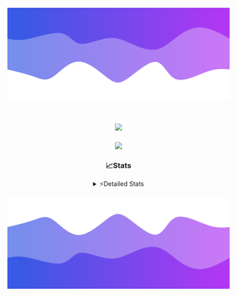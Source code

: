 ![Header](./header.png)
<div align="center">

<h1 align="center">
  <a href="https://git.io/typing-svg">
    <img src="https://readme-typing-svg.herokuapp.com/?lines=Hello,+There!+%F0%9F%91%8B;This+is+chicho.;Owner+on+Ocean;&center=true&size=25">
  </a>
</h1>
  
<p align="center">
  <img src="https://lanyard.cnrad.dev/api/852683595378196480" />
</p>

### 📈Stats
<details>
    <summary> ⚡Detailed Stats</summary>
    <br/>

<!--START_SECTION:waka-->
![Code Time](http://img.shields.io/badge/Code%20Time-991%20hrs%2029%20mins-blue)

![Profile Views](http://img.shields.io/badge/Profile%20Views-0-blue)

**🐱 My GitHub Data** 

> 📦 188.2 kB Used in GitHub's Storage 
 > 
> 🏆 0 Contributions in the Year 2025
 > 
> 🚫 Not Opted to Hire
 > 
> 📜 15 Public Repositories 
 > 
> 🔑 13 Private Repositories 
 > 
**I'm a Night 🦉** 

```text
🌞 Morning                24 commits          █░░░░░░░░░░░░░░░░░░░░░░░░   04.59 % 
🌆 Daytime                72 commits          ███░░░░░░░░░░░░░░░░░░░░░░   13.77 % 
🌃 Evening                235 commits         ███████████░░░░░░░░░░░░░░   44.93 % 
🌙 Night                  192 commits         █████████░░░░░░░░░░░░░░░░   36.71 % 
```
📅 **I'm Most Productive on Friday** 

```text
Monday                   28 commits          █░░░░░░░░░░░░░░░░░░░░░░░░   05.35 % 
Tuesday                  114 commits         █████░░░░░░░░░░░░░░░░░░░░   21.80 % 
Wednesday                83 commits          ████░░░░░░░░░░░░░░░░░░░░░   15.87 % 
Thursday                 67 commits          ███░░░░░░░░░░░░░░░░░░░░░░   12.81 % 
Friday                   125 commits         ██████░░░░░░░░░░░░░░░░░░░   23.90 % 
Saturday                 59 commits          ███░░░░░░░░░░░░░░░░░░░░░░   11.28 % 
Sunday                   47 commits          ██░░░░░░░░░░░░░░░░░░░░░░░   08.99 % 
```


📊 **This Week I Spent My Time On** 

```text
🕑︎ Time Zone: America/Argentina/Buenos_Aires

💬 Programming Languages: 
TypeScript               51 hrs 2 mins       ████████████████████████░   94.51 % 
JSON                     57 mins             ░░░░░░░░░░░░░░░░░░░░░░░░░   01.77 % 
Other                    29 mins             ░░░░░░░░░░░░░░░░░░░░░░░░░   00.90 % 
Python                   22 mins             ░░░░░░░░░░░░░░░░░░░░░░░░░   00.69 % 
JavaScript               20 mins             ░░░░░░░░░░░░░░░░░░░░░░░░░   00.62 % 

🔥 Editors: 
Cursor                   54 hrs              █████████████████████████   100.00 % 

🐱‍💻 Projects: 
ocean-backend            50 hrs 6 mins       ███████████████████████░░   92.78 % 
backend-ocean            2 hrs 2 mins        █░░░░░░░░░░░░░░░░░░░░░░░░   03.77 % 
Proyecto                 48 mins             ░░░░░░░░░░░░░░░░░░░░░░░░░   01.48 % 
frontend-ocean           28 mins             ░░░░░░░░░░░░░░░░░░░░░░░░░   00.87 % 
Unknown Project          18 mins             ░░░░░░░░░░░░░░░░░░░░░░░░░   00.56 % 

💻 Operating System: 
Windows                  54 hrs              █████████████████████████   100.00 % 
```

**I Mostly Code in JavaScript** 

```text
JavaScript               8 repos             ██████░░░░░░░░░░░░░░░░░░░   24.24 % 
HTML                     7 repos             █████░░░░░░░░░░░░░░░░░░░░   21.21 % 
TypeScript               4 repos             ███░░░░░░░░░░░░░░░░░░░░░░   12.12 % 
Astro                    2 repos             ██░░░░░░░░░░░░░░░░░░░░░░░   06.06 % 
SCSS                     1 repo              █░░░░░░░░░░░░░░░░░░░░░░░░   03.03 % 
```




 Last Updated on 20/01/2025 22:14:16 UTC
<!--END_SECTION:waka-->
</details>

![Footer](./footer.png)
